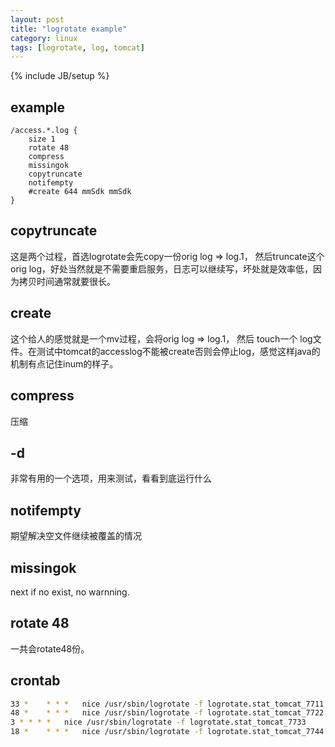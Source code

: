 ```yaml
---
layout: post
title: "logrotate example"
category: linux
tags: [logrotate, log, tomcat]
---
```

{% include JB/setup %}

## example

```
/access.*.log {
    size 1
    rotate 48
    compress
    missingok
    copytruncate
    notifempty
    #create 644 mmSdk mmSdk
}
```

## copytruncate
这是两个过程，首选logrotate会先copy一份orig log => log.1， 然后truncate这个 orig log，好处当然就是不需要重启服务，日志可以继续写，坏处就是效率低，因为拷贝时间通常就要很长。

## create
这个给人的感觉就是一个mv过程，会将orig log => log.1， 然后 touch一个 log文件。在测试中tomcat的accesslog不能被create否则会停止log，感觉这样java的机制有点记住inum的样子。

## compress
压缩

## -d
非常有用的一个选项，用来测试，看看到底运行什么

## notifempty
期望解决空文件继续被覆盖的情况

## missingok
next if no exist, no warnning.

## rotate 48
一共会rotate48份。

## crontab

```bash
33 *    * * *   nice /usr/sbin/logrotate -f logrotate.stat_tomcat_7711
48 *    * * *   nice /usr/sbin/logrotate -f logrotate.stat_tomcat_7722
3 * * * *   nice /usr/sbin/logrotate -f logrotate.stat_tomcat_7733
18 *    * * *   nice /usr/sbin/logrotate -f logrotate.stat_tomcat_7744
```
